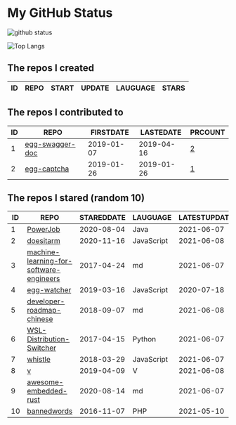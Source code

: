 # My GitHub Status

<img src="https://github-readme-stats-1.yihong0618.vercel.app/api?username=jc-lathander&show_icons=true&&&hide_title=true&count_private=true" alt="github status" />

![Top Langs](https://github-readme-stats-1.yihong0618.vercel.app/api/top-langs/?username=jc-lathander&layout=compact)

<!--START_SECTION:my_github-->
## The repos I created
| ID | REPO | START | UPDATE | LAUGUAGE | STARS |
|----|------|-------|--------|----------|-------|

## The repos I contributed to
| ID |                                REPO                                | FIRSTDATE  | LASTEDATE  |                                          PRCOUNT                                           |
|----|--------------------------------------------------------------------|------------|------------|--------------------------------------------------------------------------------------------|
|  1 | [egg-swagger-doc](https://github.com/Yanshijie-EL/egg-swagger-doc) | 2019-01-07 | 2019-04-16 | [2](https://github.com/Yanshijie-EL/egg-swagger-doc/pulls?q=is%3Apr+author%3Ajc-lathander) |
|  2 | [egg-captcha](https://github.com/Raoul1996/egg-captcha)            | 2019-01-26 | 2019-01-26 | [1](https://github.com/Raoul1996/egg-captcha/pulls?q=is%3Apr+author%3Ajc-lathander)        |

## The repos I stared (random 10)
| ID |                                                     REPO                                                      | STAREDDATE |  LAUGUAGE  | LATESTUPDATE |
|----|---------------------------------------------------------------------------------------------------------------|------------|------------|--------------|
|  1 | [PowerJob](https://github.com/PowerJob/PowerJob)                                                              | 2020-08-04 | Java       | 2021-06-07   |
|  2 | [doesitarm](https://github.com/ThatGuySam/doesitarm)                                                          | 2020-11-16 | JavaScript | 2021-06-08   |
|  3 | [machine-learning-for-software-engineers](https://github.com/ZuzooVn/machine-learning-for-software-engineers) | 2017-04-24 | md         | 2021-06-07   |
|  4 | [egg-watcher](https://github.com/eggjs/egg-watcher)                                                           | 2019-03-16 | JavaScript | 2020-07-18   |
|  5 | [developer-roadmap-chinese](https://github.com/goodjack/developer-roadmap-chinese)                            | 2018-09-07 | md         | 2021-06-08   |
|  6 | [WSL-Distribution-Switcher](https://github.com/RoliSoft/WSL-Distribution-Switcher)                            | 2017-04-15 | Python     | 2021-06-07   |
|  7 | [whistle](https://github.com/avwo/whistle)                                                                    | 2018-03-29 | JavaScript | 2021-06-07   |
|  8 | [v](https://github.com/vlang/v)                                                                               | 2019-04-09 | V          | 2021-06-08   |
|  9 | [awesome-embedded-rust](https://github.com/rust-embedded/awesome-embedded-rust)                               | 2020-08-14 | md         | 2021-06-07   |
| 10 | [bannedwords](https://github.com/spetacular/bannedwords)                                                      | 2016-11-07 | PHP        | 2021-05-10   |

<!--END_SECTION:my_github-->
